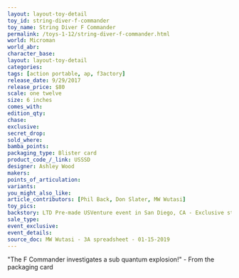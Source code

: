 ```yaml
---
layout: layout-toy-detail 
toy_id: string-diver-f-commander
toy_name: String Diver F Commander
permalink: /toys-1-12/string-diver-f-commander.html
world: Microman
world_abr: 
character_base: 
layout: layout-toy-detail
categories: 
tags: [action portable, ap, f3actory] 
release_date: 9/29/2017
release_price: $80 
scale: one twelve
size: 6 inches
comes_with: 
edition_qty: 
chase: 
exclusive: 
secret_drop: 
sold_where: 
bamba_points: 
packaging_type: Blister card
product_code_/_link: USSSD
designer: Ashley Wood
makers: 
points_of_articulation: 
variants: 
you_might_also_like: 
article_contributors: [Phil Back, Don Slater, MW Wutasi]
toy_pics: 
backstory: LTD Pre-made USVenture event in San Diego, CA - Exclusive stock. White opaque figure, chrome head, red accents at the shoulders and comes with 3 gun accessories
sale_type: 
event_exclusive: 
event_details: 
source_doc: MW Wutasi - 3A spreadsheet - 01-15-2019
---
```

"The F Commander investigates a sub quantum explosion!" - From the packaging card